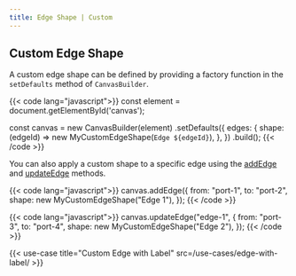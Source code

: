 ```yaml
---
title: Edge Shape | Custom
---
```


## Custom Edge Shape

A custom edge shape can be defined by providing a factory function in the `setDefaults` method of `CanvasBuilder`.

{{< code lang="javascript">}}
const element = document.getElementById('canvas');

const canvas = new CanvasBuilder(element)
  .setDefaults({
    edges: {
      shape: (edgeId) => new MyCustomEdgeShape(`Edge ${edgeId}`),
    },
  })
  .build();
{{< /code >}}

You can also apply a custom shape to a specific edge using the
[addEdge](/canvas/#add-edge) and [updateEdge](/canvas/#update-edge) methods.

{{< code lang="javascript">}}
canvas.addEdge({
  from: "port-1",
  to: "port-2",
  shape: new MyCustomEdgeShape("Edge 1"),
});
{{< /code >}}

{{< code lang="javascript">}}
canvas.updateEdge("edge-1", {
  from: "port-3",
  to: "port-4",
  shape: new MyCustomEdgeShape("Edge 2"),
});
{{< /code >}}

{{< use-case title="Custom Edge with Label" src=/use-cases/edge-with-label/ >}}

